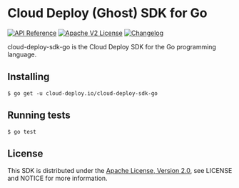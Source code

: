 # Cloud Deploy (Ghost) SDK for Go
[![API Reference](http://img.shields.io/badge/api-reference-blue.svg)](https://docs.cloud-deploy.io/rst/api.html) [![Apache V2 License](http://img.shields.io/badge/license-Apache%20V2-blue.svg)](https://github.com/claranet/cloud-deploy-sdk-go/blob/master/LICENSE)
[![Changelog](https://img.shields.io/badge/changelog-release-green.svg)](https://github.com/claranet/cloud-deploy-sdk-go/blob/master/CHANGELOG.md)

cloud-deploy-sdk-go is the Cloud Deploy SDK for the Go programming language.

Installing
----------

```
$ go get -u cloud-deploy.io/cloud-deploy-sdk-go
```

Running tests
-------------

```
$ go test
```

License
-------

This SDK is distributed under the
[Apache License, Version 2.0](http://www.apache.org/licenses/LICENSE-2.0),
see LICENSE and NOTICE for more information.